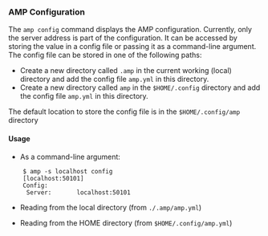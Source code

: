 ### AMP Configuration

The `amp config` command displays the AMP configuration. Currently, only the server address is part of the configuration.
It can be accessed by storing the value in a config file or passing it as a command-line argument.
The config file can be stored in one of the following paths:

- Create a new directory called `.amp` in the current working (local) directory and add the config file `amp.yml` in this directory.
- Create a new directory called `amp` in the `$HOME/.config` directory and add the config file `amp.yml` in this directory.

The default location to store the config file is in the `$HOME/.config/amp` directory


#### Usage

* As a command-line argument:
```
    $ amp -s localhost config
    [localhost:50101]
    Config:
     Server:       localhost:50101
```

* Reading from the local directory (from `./.amp/amp.yml`)

* Reading from the HOME directory (from `$HOME/.config/amp.yml`)

